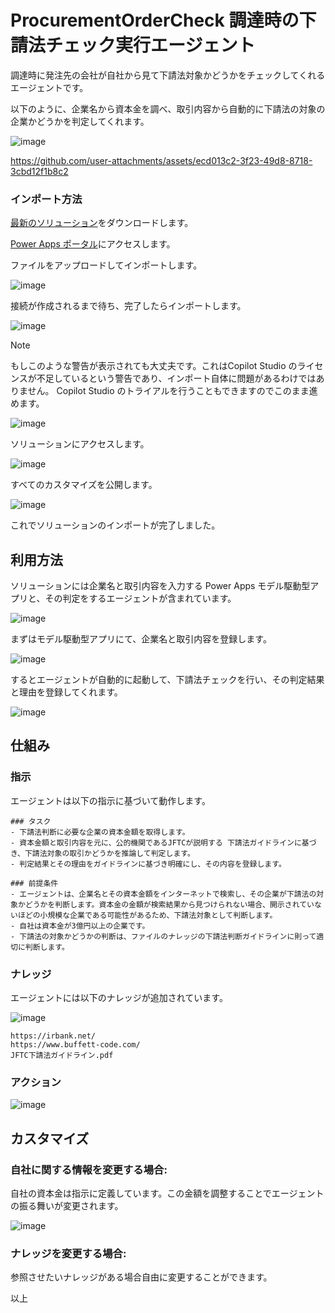 # ProcurementOrderCheck 調達時の下請法チェック実行エージェント
調達時に発注先の会社が自社から見て下請法対象かどうかをチェックしてくれるエージェントです。

以下のように、企業名から資本金を調べ、取引内容から自動的に下請法の対象の企業かどうかを判定してくれます。

![image](https://github.com/user-attachments/assets/f089889a-f31d-42a3-9460-8d8317ccff80)

https://github.com/user-attachments/assets/ecd013c2-3f23-49d8-8718-3cbd12f1b8c2

### インポート方法
[最新のソリューション](https://github.com/geekfujiwara/ProcurementOrderCheck/releases/tag/ProcurementOrderCheck)をダウンロードします。

[Power Apps ポータル](https://make.powerapps.com/)にアクセスします。

ファイルをアップロードしてインポートします。

![image](https://github.com/user-attachments/assets/82853c31-0788-427b-81f4-55d9e4f3f9db)

接続が作成されるまで待ち、完了したらインポートします。

![image](https://github.com/user-attachments/assets/829095b4-bcb8-4bc1-9599-40de534e46d1)

>[!Note]
>もしこのような警告が表示されても大丈夫です。これはCopilot Studio のライセンスが不足しているという警告であり、インポート自体に問題があるわけではありません。 Copilot Studio のトライアルを行うこともできますのでこのまま進めます。
>
>![image](https://github.com/user-attachments/assets/0768bc6d-13c4-4e23-8a2d-9351852353f5)

ソリューションにアクセスします。

![image](https://github.com/user-attachments/assets/30c4fce0-1208-44dc-ad4e-ba9abf8dca7d)

すべてのカスタマイズを公開します。

![image](https://github.com/user-attachments/assets/0cb8ab19-4a75-4afd-841a-ff9e5c6df7f9)

これでソリューションのインポートが完了しました。

## 利用方法

ソリューションには企業名と取引内容を入力する Power Apps モデル駆動型アプリと、その判定をするエージェントが含まれています。

![image](https://github.com/user-attachments/assets/706d3a1d-970f-4a17-a88a-c27e55d5ecb1)

まずはモデル駆動型アプリにて、企業名と取引内容を登録します。

![image](https://github.com/user-attachments/assets/ddbee379-ad0d-456c-9f96-a1c81b7d14de)

するとエージェントが自動的に起動して、下請法チェックを行い、その判定結果と理由を登録してくれます。

![image](https://github.com/user-attachments/assets/7b3da9d3-dd90-4582-b702-0e5ed4458f5b)

## 仕組み
### 指示
エージェントは以下の指示に基づいて動作します。

```
### タスク
- 下請法判断に必要な企業の資本金額を取得します。
- 資本金額と取引内容を元に、公的機関であるJFTCが説明する 下請法ガイドラインに基づき、下請法対象の取引かどうかを推論して判定します。
- 判定結果とその理由をガイドラインに基づき明確にし、その内容を登録します。

### 前提条件
- エージェントは、企業名とその資本金額をインターネットで検索し、その企業が下請法の対象かどうかを判断します。資本金の金額が検索結果から見つけられない場合、開示されていないほどの小規模な企業である可能性があるため、下請法対象として判断します。
- 自社は資本金が3億円以上の企業です。
- 下請法の対象かどうかの判断は、ファイルのナレッジの下請法判断ガイドラインに則って適切に判断します。
```

### ナレッジ

エージェントには以下のナレッジが追加されています。

![image](https://github.com/user-attachments/assets/fb32dd94-53e3-49b8-927e-d0b55e9dc797)

```
https://irbank.net/
https://www.buffett-code.com/
JFTC下請法ガイドライン.pdf
```

### アクション

![image](https://github.com/user-attachments/assets/6abe1e10-084a-4adf-b614-663efe926f76)


## カスタマイズ
### 自社に関する情報を変更する場合:

自社の資本金は指示に定義しています。この金額を調整することでエージェントの振る舞いが変更されます。

![image](https://github.com/user-attachments/assets/f1bc4f93-01f7-4abf-8bc7-2bbf1e65567d)


### ナレッジを変更する場合:

参照させたいナレッジがある場合自由に変更することができます。

以上

